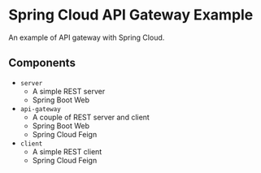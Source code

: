 # Spring Cloud API Gateway Example

An example of API gateway with Spring Cloud.


## Components

- `server`
  - A simple REST server
  - Spring Boot Web
- `api-gateway`
  - A couple of REST server and client
  - Spring Boot Web
  - Spring Cloud Feign
- `client`
  - A simple REST client
  - Spring Cloud Feign
